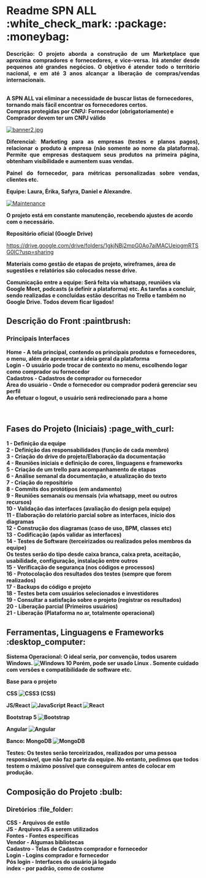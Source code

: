 
<h1> Readme SPN ALL :white_check_mark: :package:	 :moneybag: </h1>

 <p align="justify"> <strong>  Descrição: O projeto aborda a construção de um Marketplace que aproxima compradores e fornecedores, e vice-versa. Irá atender desde pequenos </strong>
<strong> até grandes negócios. O objetivo é atender todo o território nacional, e em até 3 anos alcançar a liberação de compras/vendas internacionais. </p> </strong>
</br>
<strong> A SPN ALL vai eliminar a necessidade de buscar listas de fornecedores, tornando mais fácil encontrar os fornecedores certos. </br>
Compras protegidas por CNPJ: Fornecedor (obrigatoriamente) e Comprador devem ter um CNPJ válido </strong>

[![banner2.jpg](https://i.postimg.cc/d37v0mtV/banner2.jpg)](https://postimg.cc/Mf8gPBQC)

<strong> <p align="justify"> <strong> Diferencial: </strong> Marketing para as empresas (testes e planos pagos), relacionar o produto à empresa (não somente ao nome da plataforma). Permite que empresas destaquem seus produtos na primeira página, obtenham visibilidade e aumentem suas vendas. </strong>
<strong> <p align="justify"> Painel do fornecedor, para métricas personalizadas sobre vendas, clientes etc. </p> </strong>

<strong> Equipe:  Laura, Érika, Safyra, Daniel e Alexandre. </strong>

[![Maintenance](https://img.shields.io/badge/Maintained%3F-yes-green.svg)](https://GitHub.com/Naereen/StrapDown.js/graphs/commit-activity)

<strong> O projeto está em constante manutenção, recebendo ajustes de acordo com o necessário. </strong>

<strong> Repositório oficial (Google Drive) </strong>

https://drive.google.com/drive/folders/1gkjNBj2mpG0Ao7aiMACUeiogmRTSG0IC?usp=sharing

<strong> Materiais como gestão de etapas de projeto, wireframes, área de sugestões e relatórios são colocados nesse drive. </strong>

<strong> Comunicação entre a equipe: Será feita via whatsapp, reuniões via Google Meet, podcasts (a definir a plataforma) etc.
As tarefas a concluir, sendo realizadas e concluídas estão descritas no Trello e também no Google Drive. Todos devem ficar ligados!
  
<h2> Descrição do Front :paintbrush:	 </h2>
<h3> Principais Interfaces </h3>

Home - A tela principal, contendo os principais produtos e fornecedores, o menu, além de apresentar a ideia geral da plataforma </br>
Login - O usuário pode trocar de contexto no menu, escolhendo logar como comprador ou fornecedor </br>
Cadastros - Cadastros de comprador ou fornecedor </br>
Área do usuário - Onde o fornecedor ou comprador poderá gerenciar seu perfil </br>
Ao efetuar o logout, o usuário será redirecionado para a home </br>

</br>  
<h2> Fases do Projeto (Iniciais) :page_with_curl:	 </h2> 

1 - Definição da equipe </br>
2 - Definição das responsabilidades (função de cada membro) </br>
3 - Criação do drive do projeto/Elaboração da documentação </br>
4 - Reuniões iniciais e definição de cores, linguagens e frameworks </br>
5 - Criação de um trello para acompanhamento de etapas </br>
6 - Análise semanal da documentação, e atualização do texto </br>
7 - Criação do repositório </br>
8 - Commits dos protótipos (em andamento) </br>
9 - Reuniões semanais ou mensais (via whatsapp, meet ou outros recursos) </br>
10 - Validação das interfaces (avaliação do design pela equipe) </br>
11 - Elaboração do relatório parcial sobre as interfaces, início dos diagramas </br>
12 - Construção dos diagramas (caso de uso, BPM, classes etc) </br>
13 - Codificação (após validar as interfaces) </br>
14 - Testes de Software (terceirizados ou realizados pelos membros da equipe) </br>
Os testes serão do tipo desde caixa branca, caixa preta, aceitação, usabilidade, configuração, instalação entre outros </br>
15 - Verificação de segurança (nos códigos e processos) </br>
16 - Protocolação dos resultados dos testes (sempre que forem realizados) </br>
17 - Backups do código e projeto </br>
18 - Testes beta com usuários selecionados e investidores </br>
19 - Consultar a satisfação sobre o projeto (registrar os resultados) </br>
20 - Liberação parcial (Primeiros usuários) </br>
21 - Liberação (Plataforma no ar, totalmente operacional) </br>

<h2> Ferramentas, Linguagens e Frameworks :desktop_computer: </h2> 	

Sistema Operacional: O ideal seria, por convenção, todos usarem Windows. <img alt="Windows 10" src="https://img.shields.io/badge/Windows-0078D6?style=for-the-badge&logo=windows&logoColor=white" /> 
Porém, pode ser usado Linux . Somente cuidado com versões e compatibilidade de software etc.

<strong> Base para o projeto </strong>

CSS
<img alt="CSS3" src="https://img.shields.io/badge/css3%20-%231572B6.svg?&style=for-the-badge&logo=css3&logoColor=white"/> (CSS)

JS/React
<img alt="JavaScript" src="https://img.shields.io/badge/javascript%20-%23323330.svg?&style=for-the-badge&logo=javascript&logoColor=%23F7DF1E"/>
React
<img alt="React" src="https://img.shields.io/badge/react%20-%2320232a.svg?&style=for-the-badge&logo=react&logoColor=%2361DAFB"/>

Bootstrap 5 <img alt="Bootstrap" src="https://img.shields.io/badge/bootstrap%20-%23563D7C.svg?&style=for-the-badge&logo=bootstrap&logoColor=white"/>
</br> 

Angular <img alt="Angular" src="https://img.shields.io/badge/angular%20-%23DD0031.svg?&style=for-the-badge&logo=angular&logoColor=white"/>
</br>

Banco: MongoDB
<img alt="MongoDB" src ="https://img.shields.io/badge/MongoDB-%234ea94b.svg?&style=for-the-badge&logo=mongodb&logoColor=white"/>


Testes: Os testes serão terceirizados, realizados por uma pessoa responsável, que não faz parte da equipe. No entanto, pedimos que todos testem 
o máximo possível que conseguirem antes de colocar em produção.
</br>

<h2> Composição do Projeto :bulb:	 </h2>
<h3> Diretórios :file_folder:	 </h3>

CSS - Arquivos de estilo </br>
JS - Arquivos JS a serem utilizados </br>
Fontes - Fontes específicas </br>
Vendor - Algumas bibliotecas </br>
Cadastro - Telas de Cadastro comprador e fornecedor </br>
Login - Logins comprador e fornecedor </br>
Pós login - Interfaces do usuário já logado </br>
index - por padrão, como de costume </br>














  
  



